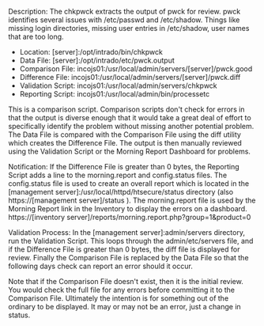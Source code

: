 Description: The chkpwck extracts the output of pwck for review. pwck identifies several issues with /etc/passwd and /etc/shadow. Things like missing login directories, missing user entries in /etc/shadow, user names that are too long.

* Location: [server]:/opt/intrado/bin/chkpwck
* Data File: [server]:/opt/intrado/etc/pwck.output
* Comparison File: incojs01:/usr/local/admin/servers/[server]/pwck.good
* Difference File: incojs01:/usr/local/admin/servers/[server]/pwck.diff
* Validation Script: incojs01:/usr/local/admin/servers/chkpwck
* Reporting Script: incojs01:/usr/local/admin/bin/processetc

This is a comparison script. Comparison scripts don't check for errors in that the output is diverse enough that it would take a great deal of effort to specifically identify the problem without missing another potential problem. The Data File is compared with the Comparison File using the diff utility which creates the Difference File. The output is then manually reviewed using the Validation Script or the Morning Report Dashboard for problems.

Notification: If the Difference File is greater than 0 bytes, the Reporting Script adds a line to the morning.report and config.status files. The config.status file is used to create an overall report which is located in the [management server]:/usr/local/httpd/htsecure/status directory (also https://[management server]/status ). The morning.report file is used by the Morning Report link in the Inventory to display the errors on a dashboard. https://[inventory server]/reports/morning.report.php?group=1&product=0

Validation Process: In the [management server]:admin/servers directory, run the Validation Script. This loops through the admin/etc/servers file, and if the Difference File is greater than 0 bytes, the diff file is displayed for review. Finally the Comparison File is replaced by the Data File so that the following days check can report an error should it occur.

Note that if the Comparison File doesn't exist, then it is the initial review. You would check the full file for any errors before committing it to the Comparison File. Ultimately the intention is for something out of the ordinary to be displayed. It may or may not be an error, just a change in status.

